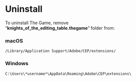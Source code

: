 # Uninstall

To uninstall The Game, remove\
“**knights\_of\_the\_editing\_table.thegame**” folder from:

### macOS

```markup
/Library/Application Support/Adobe/CEP/extensions/
```

### Windows

```markup
C:\Users\*username*\AppData\Roaming\Adobe\CEP\extensions\
```
